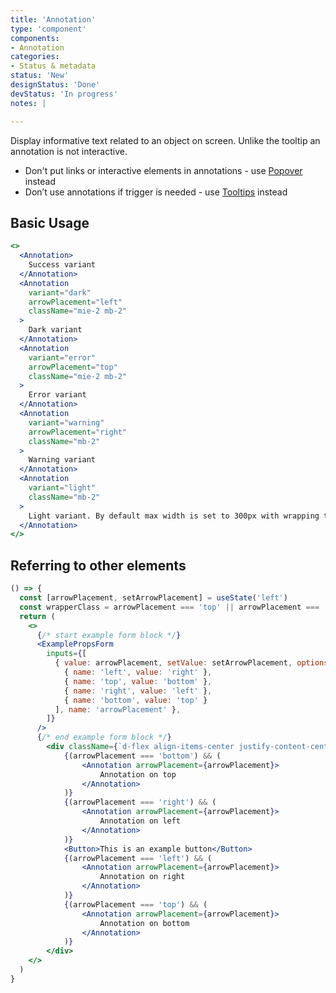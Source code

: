 ```yaml
---
title: 'Annotation'
type: 'component'
components:
- Annotation
categories:
- Status & metadata
status: 'New'
designStatus: 'Done'
devStatus: 'In progress'
notes: |

---
```


Display informative text related to an object on screen. Unlike the tooltip an annotation is not interactive.

- Don't put links or interactive elements in annotations - use [Popover](/components/popover) instead
- Don’t use annotations if trigger is needed - use [Tooltips](/components/tooltip) instead

## Basic Usage

```jsx live
<>
  <Annotation>
    Success variant
  </Annotation>
  <Annotation 
    variant="dark"
    arrowPlacement="left"
    className="mie-2 mb-2"
  >
    Dark variant
  </Annotation>
  <Annotation 
    variant="error" 
    arrowPlacement="top"
    className="mie-2 mb-2"
  >
    Error variant
  </Annotation>
  <Annotation
    variant="warning"
    arrowPlacement="right" 
    className="mb-2"
  >
    Warning variant
  </Annotation>
  <Annotation
    variant="light"
    className="mb-2"
  >
    Light variant. By default max width is set to 300px with wrapping text.
  </Annotation>
</>
```

## Referring to other elements

```jsx live
() => {
  const [arrowPlacement, setArrowPlacement] = useState('left')
  const wrapperClass = arrowPlacement === 'top' || arrowPlacement === 'bottom' ? 'flex-column' : '';
  return (
    <>
      {/* start example form block */}
      <ExamplePropsForm
        inputs={[
          { value: arrowPlacement, setValue: setArrowPlacement, options: [
            { name: 'left', value: 'right' },
            { name: 'top', value: 'bottom' },
            { name: 'right', value: 'left' },
            { name: 'bottom', value: 'top' }
          ], name: 'arrowPlacement' },
        ]}
      />
      {/* end example form block */}
        <div className={`d-flex align-items-center justify-content-center ${wrapperClass}`}>
            {(arrowPlacement === 'bottom') && (
                <Annotation arrowPlacement={arrowPlacement}>
                    Annotation on top
                </Annotation>
            )}
            {(arrowPlacement === 'right') && (
                <Annotation arrowPlacement={arrowPlacement}>
                    Annotation on left
                </Annotation>
            )}
            <Button>This is an example button</Button>
            {(arrowPlacement === 'left') && (
                <Annotation arrowPlacement={arrowPlacement}>
                    Annotation on right
                </Annotation>
            )}
            {(arrowPlacement === 'top') && (
                <Annotation arrowPlacement={arrowPlacement}>
                    Annotation on bottom
                </Annotation>
            )}
        </div>
    </>
  )
}

```
